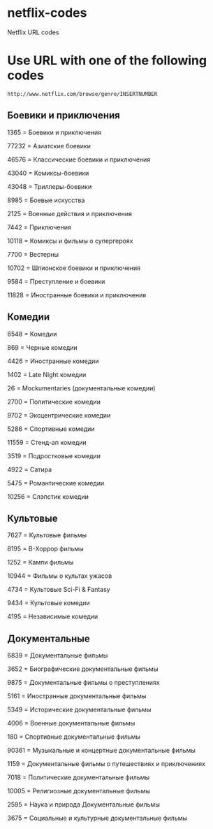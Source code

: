 # netflix-codes
Netflix URL codes

# Use URL with one of the following codes

` http://www.netflix.com/browse/genre/INSERTNUMBER `

## Боевики и приключения

1365 = Боевики и приключения

77232 = Азиатские боевики

46576 = Классические боевики и приключения

43040 = Комиксы-боевики

43048 = Триллеры-боевики

8985 = Боевые искусства

2125 = Военные действия и приключения

7442 = Приключения

10118 = Комиксы и фильмы о супергероях

7700 = Вестерны

10702 = Шпионское боевики и приключения

9584 = Преступление и боевики

11828 = Иностранные боевики и приключения

## Комедии

6548 = Комедии

869 = Черные комедии

4426 = Иностранные комедии

1402 = Late Night комедии

26 = Mockumentaries (документальные комедии)

2700 = Политические комедии

9702 = Эксцентрические комедии

5286 = Спортивные комедии

11559 = Стенд-ап комедии

3519 = Подростковые комедии

4922 = Сатира

5475 = Романтические комедии

10256 = Слэпстик комедии

## Культовые

7627 = Культовые фильмы

8195 = B-Хоррор фильмы

1252 = Кампи фильмы

10944 = Фильмы о культах ужасов

4734 = Культовые Sci-Fi & Fantasy

9434 = Культовые комедии

4195 = Независимые комедии

## Документальные

6839 = Документальные фильмы

3652 = Биографические документальные фильмы

9875 = Документальные фильмы о преступлениях

5161 = Иностранные документальные фильмы

5349 = Исторические документальные фильмы

4006 = Военные документальные фильмы

180 = Спортивные документальные фильмы

90361 = Музыкальные и концертные документальные фильмы

1159 = Документальные фильмы о путешествиях и приключениях

7018 = Политические документальные фильмы

10005 = Религиозные документальные фильмы

2595 = Наука и природа Документальные фильмы

3675 = Социальные и культурные документальные фильмы
